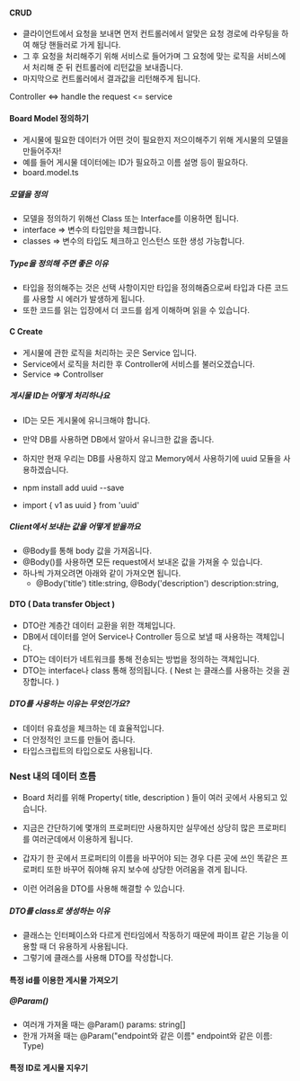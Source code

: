 #### CRUD

- 클라이언트에서 요청을 보내면 먼저 컨트롤러에서 알맞은 요청 경로에 라우팅을 하여 해당 핸들러로 가게 됩니다.
- 그 후 요청을 처리해주기 위해 서비스로 들어가며 그 요청에 맞는 로직을 서비스에서 처리해 준 뒤 컨트롤러에 리턴값을 보내줍니다.
- 마지막으로 컨트롤러에서 결과값을 리턴해주게 됩니다.

Controller <=> handle the request <= service

#### Board Model 정의하기

- 게시물에 필요한 데이터가 어떤 것이 필요한지 저으이해주기 위해 게시물의 모델을 만들어주자!
- 예를 들어 게시물 데이터에는 ID가 필요하고 이름 설명 등이 필요하다.
- board.model.ts

##### 모델을 정의

- 모델을 정의하기 위해선 Class 또는 Interface를 이용하면 됩니다.
- interface => 변수의 타입만을 체크합니다.
- classes => 변수의 타입도 체크하고 인스턴스 또한 생성 가능합니다.

##### Type을 정의해 주면 좋은 이유

- 타입을 정의해주는 것은 선택 사항이지만 타입을 정의해줌으로써 타입과 다른 코드를 사용할 시 에러가 발생하게 됩니다.
- 또한 코드를 읽는 입장에서 더 코드를 쉽게 이해하며 읽을 수 있습니다.

#### C Create

- 게시물에 관한 로직을 처리하는 곳은 Service 입니다.
- Service에서 로직을 처리한 후 Controller에 서비스를 불러오겠습니다.
- Service => Controllser

##### 게시물 ID는 어떻게 처리하나요

- ID는 모든 게시물에 유니크해야 합니다.
- 만약 DB를 사용하면 DB에서 알아서 유니크한 값을 줍니다.
- 하지만 현재 우리는 DB를 사용하지 않고 Memory에서 사용하기에 uuid 모듈을 사용하겠습니다.

- npm install add uuid --save
- import { v1 as uuid } from 'uuid'

##### Client에서 보내는 값을 어떻게 받을까요

- @Body를 통해 body 값을 가져옵니다.
- @Body()를 사용하면 모든 request에서 보내온 값을 가져올 수 있습니다.
- 하나씩 가져오려면 아래와 같이 가져오면 됩니다.
  - @Body('title') title:string, @Body('description') description:string,

#### DTO ( Data transfer Object )

- DTO란 계층간 데이터 교환을 위한 객체입니다.
- DB에서 데이터를 얻어 Service나 Controller 등으로 보낼 때 사용하는 객체입니다.
- DTO는 데이터가 네트워크를 통해 전송되는 방법을 정의하는 객체입니다.
- DTO는 interface나 class 통해 정의됩니다. ( Nest 는 클래스를 사용하는 것을 권장합니다. )

##### DTO를 사용하는 이유는 무엇인가요?

- 데이터 유효성을 체크하는 데 효율적입니다.
- 더 안정적인 코드를 만들어 줍니다.
- 타입스크립트의 타입으로도 사용됩니다.

### Nest 내의 데이터 흐름

- Board 처리를 위해 Property( title, description ) 들이 여러 곳에서 사용되고 있습니다.

- 지금은 간단하기에 몇개의 프로퍼티만 사용하지만 실무에선 상당히 많은 프로퍼티를 여러군데에서 이용하게 됩니다.
- 갑자기 한 곳에서 프로퍼티의 이름을 바꾸어야 되는 경우 다른 곳에 쓰인 똑같은 프로퍼티 또한 바꾸어 줘야해 유지 보수에 상당한 어려움을 겪게 됩니다.
- 이런 어려움을 DTO를 사용해 해결할 수 있습니다.

##### DTO를 class로 생성하는 이유

- 클래스는 인터페이스와 다르게 런타임에서 작동하기 때문에 파이프 같은 기능을 이용할 때 더 유용하게 사용됩니다.
- 그렇기에 클래스를 사용해 DTO를 작성합니다.

#### 특정 id를 이용한 게시물 가져오기

##### @Param()

- 여러개 가져올 때는 @Param() params: string[]
- 한개 가져올 때는 @Param("endpoint와 같은 이름" endpoint와 같은 이름: Type)

#### 특정 ID로 게시물 지우기

